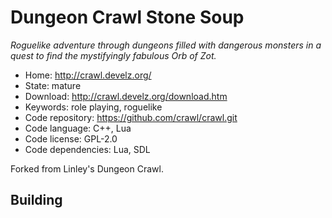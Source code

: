 # Dungeon Crawl Stone Soup

_Roguelike adventure through dungeons filled with dangerous monsters in a quest to find the mystifyingly fabulous Orb of Zot._

- Home: http://crawl.develz.org/
- State: mature
- Download: http://crawl.develz.org/download.htm
- Keywords: role playing, roguelike
- Code repository: https://github.com/crawl/crawl.git
- Code language: C++, Lua
- Code license: GPL-2.0
- Code dependencies: Lua, SDL

Forked from Linley's Dungeon Crawl.

## Building

